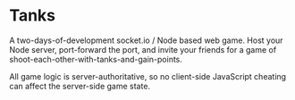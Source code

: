 # Tanks
A two-days-of-development socket.io / Node based web game. Host your Node server, port-forward the port, and invite your friends for a game of shoot-each-other-with-tanks-and-gain-points.

All game logic is server-authoritative, so no client-side JavaScript cheating can affect the server-side game state.
